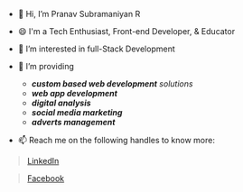 - 👋 Hi, I’m Pranav Subramaniyan R
- :smile: I'm a Tech Enthusiast, Front-end Developer, & Educator
- 👀 I’m interested in full-Stack Development
- 🌱 I’m providing 
  - _**custom based web development** solutions_
  - _**web app development**_
  - _**digital analysis**_
  - _**social media marketing**_
  - _**adverts management**_

- 📫 Reach me on the following handles to know more:

> [LinkedIn](https://www.linkedin.com/in/pranav-subramaniyan-s-r-4947b720a)
                 
> [Facebook](https://www.facebook.com/pranav.s.r.7)

<!---
Pranav-S-R/Pranav-S-R is a ✨ special ✨ repository because its `README.md` (this file) appears on your GitHub profile.
You can click the Preview link to take a look at your changes.
--->
